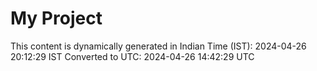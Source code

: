 # My Project

This content is dynamically generated in Indian Time (IST): 2024-04-26 20:12:29 IST
Converted to UTC: 2024-04-26 14:42:29 UTC
